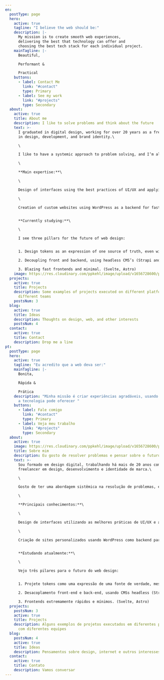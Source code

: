 ```yaml
---
en:
  postType: page
  hero:
    active: true
    tagline: "I believe the web should be:"
    description: |-
      My mission is to create smooth web experiences, 
      delivering the best that technology can offer and 
      choosing the best tech stack for each individual project.
    mainTagline: |-
      Beautiful,

      Performant &

      Practical
    buttons:
      - label: Contact Me
        link: "#contact"
        type: Primary
      - label: See my work
        link: "#projects"
        type: Secondary
  about:
    active: true
    title: About me
    description: I like to solve problems and think about the future
    text: >-
      I graduated in digital design, working for over 20 years as a freelancer
      in design, development, and brand identity.\

      \

      I like to have a systemic approach to problem solving, and I’m always studying what is new in the field of technology.\

      \

      **Main expertise:**\

      \

      Design of interfaces using the best practices of UI/UX and applying the concept of design tokens for scalable development in different platforms/products.\

      \

      Creation of custom websites using WordPress as a backend for fast and efficient results.


      **Currently studying:**\

      \

      I see three pillars for the future of web design:


      1. Design tokens as an expression of one source of truth, even within small teams (Style Dictionary).

      2. Decoupling front and backend, using headless CMS’s (Strapi and other headless CMS’s)

      3. Blazing fast frontends and minimal. (Svelte, Astro)
    image: https://res.cloudinary.com/ppkehl/image/upload/v1656728600/pedro-kehl-400_xd6bmu.png
  projects:
    active: true
    title: Projects
    description: Some examples of projects executed on different platforms with
      different teams
    postsNum: 3
  blog:
    active: true
    title: Ideas
    description: Thoughts on design, web, and other interests
    postsNum: 4
  contact:
    active: true
    title: Contact
    description: Drop me a line
pt:
  postType: page
  hero:
    active: true
    tagline: "Eu acredito que a web deva ser:"
    mainTagline: |-
      Bonita,

      Rápida &

      Prática
    description: "Minha missão é criar experiências agradáveis, usando o melhor que
      a tecnologia pode oferecer "
    buttons:
      - label: Fale comigo
        link: "#contact"
        type: Primary
      - label: Veja meu trabalho
        link: "#projects"
        type: Secondary
  about:
    active: true
    image: https://res.cloudinary.com/ppkehl/image/upload/v1656728600/pedro-kehl-400_xd6bmu.png
    title: Sobre mim
    description: Eu gosto de resolver problemas e pensar sobre o futuro
    text: >-
      Sou formado em design digital, trabalhando há mais de 20 anos como
      freelancer em design, desenvolvimento e identidade de marca.\

      \

      Gosto de ter uma abordagem sistêmica na resolução de problemas, e estou sempre estudando o que há de novo na área de tecnologia.\

      \

      **Principais conhecimentos:**\

      \

      Design de interfaces utilizando as melhores práticas de UI/UX e aplicando o conceito de design tokens para desenvolvimento escalável em diferentes plataformas/produtos.\

      \

      Criação de sites personalizados usando WordPress como backend para resultados rápidos e eficientes.


      **Estudando atualmente:**\

      \

      Vejo três pilares para o futuro do web design:


      1. Projete tokens como uma expressão de uma fonte de verdade, mesmo dentro de equipes pequenas (Style Dictionary).

      2. Desacoplamento front-end e back-end, usando CMSs headless (Strapi e outros CMSs headless)

      3. Frontends extremamente rápidos e mínimos. (Svelte, Astro)
  projects:
    postsNum: 3
    active: true
    title: Projects
    description: Alguns exemplos de projetos executados em diferentes plataformas
      com diferentes equipes
  blog:
    postsNum: 4
    active: true
    title: Ideas
    description: Pensamentos sobre design, internet e outros interesses
  contact:
    active: true
    title: Contato
    description: Vamos conversar
---
```

